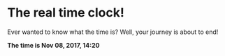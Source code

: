 # The real time clock!

Ever wanted to know what the time is? Well, your journey is about to end!

**The time is Nov 08, 2017, 14:20**